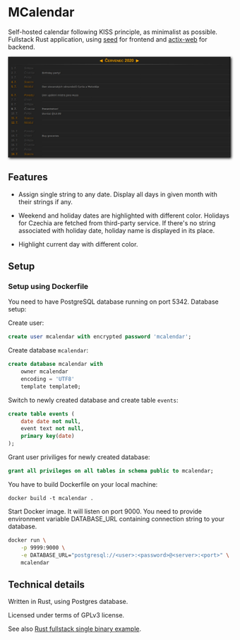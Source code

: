 # MCalendar

Self-hosted calendar following KISS principle, as minimalist as possible. Fullstack Rust application, using [seed](https://seed-rs.org/) for frontend and [actix-web](https://actix.rs/) for backend.

<img src="./screenshot.png?raw=true" style="box-shadow: 2px 2px 5px #151515;"/>

## Features

 - Assign single string to any date. Display all days in given month with their strings if any.

 - Weekend and holiday dates are highlighted with different color. Holidays for Czechia are fetched from third-party service. If there's no string associated with holiday date, holiday name is displayed in its place.

 - Highlight current day with different color.

## Setup

### Setup using Dockerfile

You need to have PostgreSQL database running on port 5342. Database setup:

Create user:

```sql
create user mcalendar with encrypted password 'mcalendar';
```

Create database `mcalendar`:

```sql
create database mcalendar with
    owner mcalendar
    encoding = 'UTF8'
    template template0;
```

Switch to newly created database and create table `events`:

```sql
create table events (
    date date not null,
    event text not null,
    primary key(date)
);
```

Grant user priviliges for newly created database:

```sql
grant all privileges on all tables in schema public to mcalendar;
```

You have to build Dockerfile on your local machine:

```
docker build -t mcalendar .
```

Start Docker image. It will listen on port 9000. You need to provide environment variable DATABASE_URL containing connection string to your database.

```sh
docker run \
    -p 9999:9000 \
    -e DATABASE_URL="postgresql://<user>:<password>@<server>:<port>" \
    mcalendar
```

## Technical details

Written in Rust, using Postgres database.

Licensed under terms of GPLv3 license.

See also [Rust fullstack single binary example](https://github.com/vctibor/seed_fullstack).
